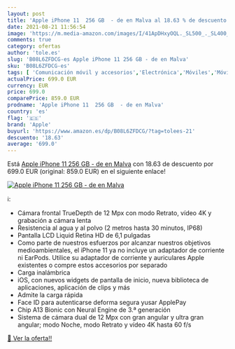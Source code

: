 ```yaml
---
layout: post
title: 'Apple iPhone 11  256 GB  - de en Malva al 18.63 % de descuento'
date: 2021-08-21 11:56:54
image: 'https://m.media-amazon.com/images/I/41ApDHxyOQL._SL500_._SL400_.jpg'
comments: true
category: ofertas
author: 'tole.es'
slug: 'B08L6ZFDCG-es Apple iPhone 11 256 GB - de en Malva'
sku: 'B08L6ZFDCG-es'
tags: [ 'Comunicación móvil y accesorios','Electrónica','Móviles','Móviles y smartphones libres','apple','iphone', ]
actualPrice: 699.0 EUR
currency: EUR
price: 699.0
comparePrice: 859.0 EUR
prodname: 'Apple iPhone 11  256 GB  - de en Malva'
country: 'es'
flag: '🇪🇸'
brand: 'Apple'
buyurl: 'https://www.amazon.es/dp/B08L6ZFDCG/?tag=tolees-21'
descuento: '18.63'
average: '699.0'
---
```


Está [Apple iPhone 11  256 GB  - de en Malva](https://www.amazon.es/dp/B08L6ZFDCG/?tag=tolees-21) con 18.63 de descuento por 699.0 EUR (original: 859.0 EUR) en el siguiente enlace!

[![Apple iPhone 11  256 GB  - de en Malva](https://m.media-amazon.com/images/I/41ApDHxyOQL._SL500_._SL400_.jpg)](https://www.amazon.es/dp/B08L6ZFDCG/?tag=tolees-21)

ℹ️:

- Cámara frontal TrueDepth de 12 Mpx con modo Retrato, vídeo 4K y grabación a cámara lenta
- Resistencia al agua y al polvo (2 metros hasta 30 minutos, IP68)
- Pantalla LCD Liquid Retina HD de 6,1 pulgadas
- Como parte de nuestros esfuerzos por alcanzar nuestros objetivos medioambientales, el iPhone 11 ya no incluye un adaptador de corriente ni EarPods. Utilice su adaptador de corriente y auriculares Apple existentes o compre estos accesorios por separado
- Carga inalámbrica
- iOS, con nuevos widgets de pantalla de inicio, nueva biblioteca de aplicaciones, aplicación de clips y más
- Admite la carga rápida
- Face ID para autenticarse deforma segura yusar ApplePay
- Chip A13 Bionic con Neural Engine de 3.ª generación
- Sistema de cámara dual de 12 Mpx con gran angular y ultra gran angular; modo Noche, modo Retrato y vídeo 4K hasta 60 f/s

[🛒 Ver la oferta!!](https://www.amazon.es/dp/B08L6ZFDCG/?tag=tolees-21)
